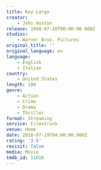```yaml
---
title: Key Largo
creator:
    - John Huston
release: 1948-07-16T00:00:00.000Z
studios:
    - Warner Bros. Pictures
original_title: ''
original_language: en
language:
    - English
    - Italian
country:
    - United States
length: 100
genre:
    - Action
    - Crime
    - Drama
    - Thriller
format: Streaming
service: Filmstruck
venue: Home
date: 2018-07-29T04:00:00.000Z
rating: '3.5'
revisit: false
media: Movie
tmdb_id: 11016
---
```



